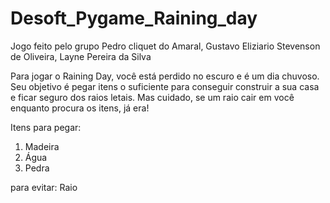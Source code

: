 # Desoft_Pygame_Raining_day
Jogo feito pelo grupo Pedro cliquet do Amaral, Gustavo Eliziario Stevenson de Oliveira, Layne Pereira da Silva

Para jogar o Raining Day, você está perdido no escuro e é um dia chuvoso. Seu objetivo é pegar itens o suficiente para conseguir construir a sua casa e ficar seguro dos raios letais. Mas cuidado, se um raio cair em você enquanto procura os itens, já era!

Itens para pegar:
1. Madeira
2. Água
3. Pedra

para evitar:
Raio